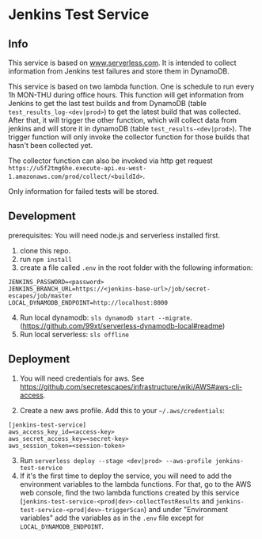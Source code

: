 # Jenkins Test Service

## Info

This service is based on www.serverless.com. It is intended to collect information from Jenkins test failures and store them in DynamoDB.

This service is based on two lambda function. One is schedule to run every 1h MON-THU during office hours. This function will get information from Jenkins to get the last test builds and from DynamoDB (table `test_results_log-<dev|prod>`) to get the latest build that was collected. After that, it will trigger the other function, which will collect data from jenkins and will store it in dynamoDB (table `test_results-<dev|prod>`). The trigger function will only invoke the collector function for those builds that hasn't been collected yet.

The collector function can also be invoked via http get request `https://u5f2tmg6he.execute-api.eu-west-1.amazonaws.com/prod/collect/<buildId>`.

Only information for failed tests will be stored.

## Development

prerequisites: You will need node.js and serverless installed first.

1. clone this repo.
2. run `npm install`
3. create a file called `.env` in the root folder with the following information:

```JENKINS_USERNAME=<username>
JENKINS_PASSWORD=<password>
JENKINS_BRANCH_URL=https://<jenkins-base-url>/job/secret-escapes/job/master
LOCAL_DYNAMODB_ENDPOINT=http://localhost:8000
```

4. Run local dynamodb: `sls dynamodb start --migrate`. (https://github.com/99xt/serverless-dynamodb-local#readme)
5. Run local serverless: `sls offline`

## Deployment

1. You will need credentials for aws. See https://github.com/secretescapes/infrastructure/wiki/AWS#aws-cli-access.

2. Create a new aws profile. Add this to your `~/.aws/credentials`:

```
[jenkins-test-service]
aws_access_key_id=<access-key>
aws_secret_access_key=<secret-key>
aws_session_token=<session-token>
```

3. Run `serverless deploy --stage <dev|prod> --aws-profile jenkins-test-service`
4. If it's the first time to deploy the service, you will need to add the environment variables to the lambda functions. For that, go to the AWS web console, find the two lambda functions created by this service (`jenkins-test-service-<prod|dev>-collectTestResults` and `jenkins-test-service-<prod|dev>-triggerScan`) and under "Environment variables" add the variables as in the `.env` file except for `LOCAL_DYNAMODB_ENDPOINT`.
